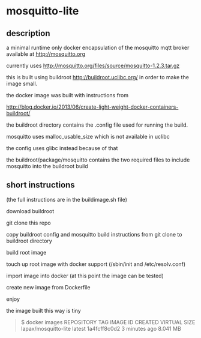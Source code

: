 mosquitto-lite
==============

description
-----------
a minimal runtime only docker encapsulation of the mosquitto mqtt broker available at  http://mosquitto.org

currently uses http://mosquitto.org/files/source/mosquitto-1.2.3.tar.gz

this is built using buildroot http://buildroot.uclibc.org/ in order to make the image small.

the docker image was built with instructions from 

http://blog.docker.io/2013/06/create-light-weight-docker-containers-buildroot/

the buildroot directory contains the .config file used for running the build.

mosquitto uses malloc_usable_size which is not available in uclibc

the config uses glibc instead because of that

the buildroot/package/mosquitto contains the two required files to include mosquitto into the buildroot build


short instructions 
------------------
(the full instructions are in the buildimage.sh file)

download buildroot 

git clone this repo

copy buildroot config and mosquitto build instructions from git clone to buildroot directory

build root image

touch up root image with docker support (/sbin/init and /etc/resolv.conf)

import image into docker (at this point the image can be tested)

create new image from Dockerfile

enjoy


the image built this way is tiny


> $ docker images
> REPOSITORY              TAG                 IMAGE ID            CREATED             VIRTUAL SIZE
> lapax/mosquitto-lite    latest              1a4fcff8c0d2        3 minutes ago       8.041 MB
